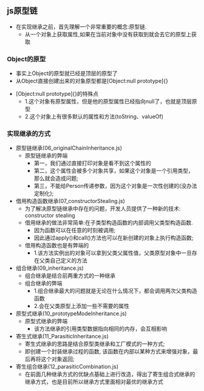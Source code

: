 ## js原型链
+ 在实现继承之前，首先理解一个非常重要的概念:原型链.
  - 从一个对象上获取属性,如果在当前对象中没有获取到就会去它的原型上获取
### Object的原型
  - 事实上Object的原型就已经是顶层的原型了
  - 从Object直接创建出来的对象原型都是[Object:null prototype]{}
+ [Object:null prototype]{}的特殊点
  - 1.这个对象有原型属性，但是他的原型属性已经指向null了，也就是顶层原型
  - 2.这个对象上有很多默认的属性和方法(toString、valueOf)
### 实现继承的方式
+ 原型链继承(06_originalChainInheritance.js)
  - 原型链继承的弊端
    *  第一，我们通过直接打印对象是看不到这个属性的
    *  第二，这个属性会被多个对象共享，如果这个对象是一个引用类型，那么就会造成问题;
    *  第三，不能给Person传递参数，因为这个对象是一次性创建的(没办法定制化);
+ 借用构造函数继承(07_constructorStealing.js)
    - 为了解决原型链继承中存在的问题，开发人员提供了一种新的技术: constructor stealing
  + 借用继承的做法非常简单:在子类型构造函数的内部调用父类型构造函数.
    - 因为函数可以在任意的时刻被调用;
    - 因此通过apply()和call()方法也可以在新创建的对象上执行构造函数;
  + 借用构造函数也是有弊端的
    - 1.该方法实例出的对象可以拿到父类父属性值，父类原型对象中一旦存在父类自己定义的方法
+ 组合继承(09_inheritance.js)
  + 组合继承是结合前两重方式的一种继承
  + 组合继承的弊端
    - 1.组合继承最大的问题就是无论在什么情况下，都会调用两次父类构造函数
    - 2.会在父类原型上添加一些不需要的属性
+ 原型式继承(10_prototypeModeInheritance.js)
  + 原型式继承的弊端
    - 该方法继承的引用类型数据指向相同的内存，会互相影响
+ 寄生式继承(11_ParasiticInheritance.js)
  + 寄生式继承的思路是结合原型类继承和工厂模式的一种方式;
  + 即创建一个封装继承过程的函数, 该函数在内部以某种方式来增强对象，最后再将这个对象返回;
+ 寄生组合继承(12_parasiticCombination.js)
  + 在前面几种继承方式的优缺点基础上进行改造，得出了寄生组合式继承的继承方式，也是目前所以继承方式里面相对最优的继承方式 
